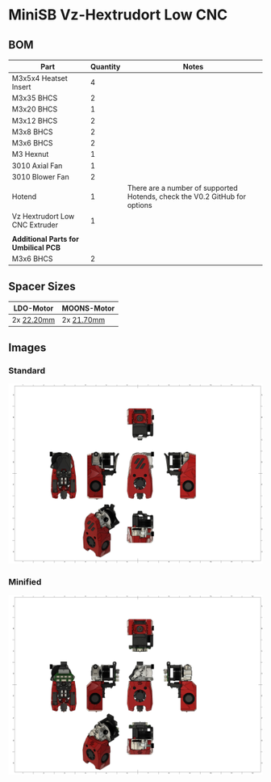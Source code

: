 # MiniSB Vz-Hextrudort Low CNC
## BOM
| Part                         | Quantity | Notes                                                        |
|------------------------------|----------|--------------------------------------------------------------|
| M3x5x4 Heatset Insert        | 4        | 
| M3x35 BHCS | 2 | |
| M3x20 BHCS | 1 | |
| M3x12 BHCS                   | 2        | 
| M3x8 BHCS                    | 2        | 
| M3x6 BHCS                    | 2        | 
| M3 Hexnut | 1 |
| 3010 Axial Fan | 1 |
| 3010 Blower Fan | 2 |
| Hotend | 1 | There are a number of supported Hotends, check the V0.2 GitHub for options |
| Vz Hextrudort Low CNC Extruder | 1 |
|                              |          |                                                              |
| **Additional Parts for Umbilical PCB** |
| M3x6 BHCS                    | 2        |         |
## Spacer Sizes
| LDO-Motor | MOONS-Motor |
|-----|-------|
| 2x [22.20mm](/Spacers/Octagon-STL/Octagon_Spacer_22.20mm.stl) | 2x [21.70mm](/Spacers/Octagon-STL/Octagon_Spacer_21.70mm.stl) |

## Images
### Standard
![Standard](images/Vz-Hextrudort_Low_CNC.png)
### Minified
![Minified](images/Vz-Hextrudort_Low_CNC_Minified.png)
